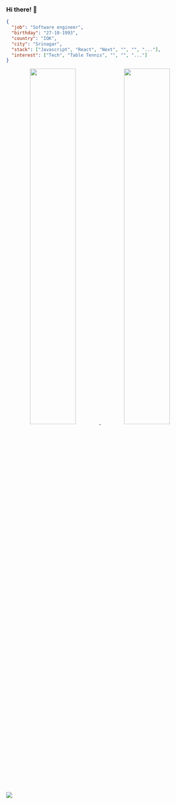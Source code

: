 ### Hi there! 👋

```json
{
  "job": "Software engineer",
  "birthday": "27-10-1993",
  "country": "IOK",
  "city": "Srinagar",
  "stack": ["Javascript", "React", "Next", "", "", "..."],
  "interest": ["Tech", "Table Tennis", "", "", "..."]
}
```

<p align="center">
  <a href="https://muftisamiullah.github.io/">
  <img width="49.5%" src="https://github-readme-stats-eight-theta.vercel.app/api?username=muftisamiullah&show_icons=true&theme=light&include_all_commits=true&count_private=true&hide_border=true" />
    <img width="49.5%" src="https://github-readme-streak-stats.herokuapp.com/?user=muftisamiullah&theme=light&hide_border=true" />
  </a>
</p>

![](https://visitcount.itsvg.in/api?id=muftisamiullah'&icon=0&color=0)
